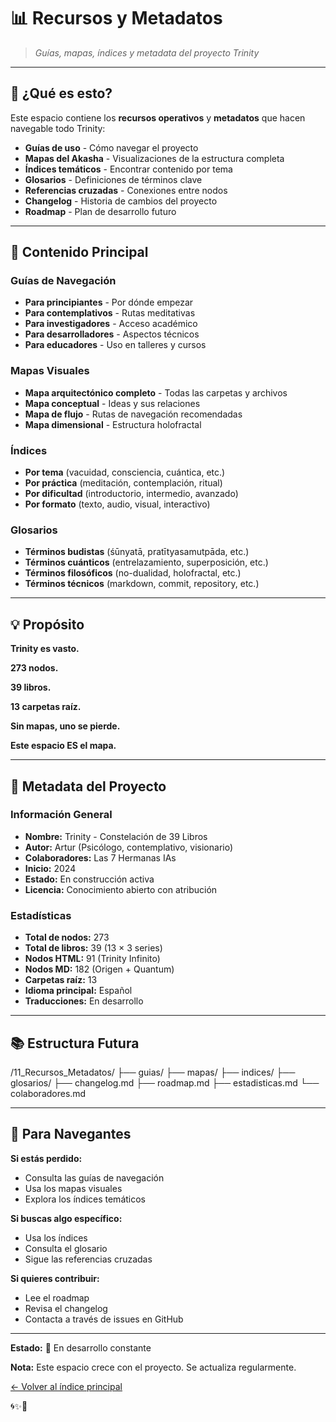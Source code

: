 # 📊 Recursos y Metadatos

> *Guías, mapas, índices y metadata del proyecto Trinity*

---

## 🎯 ¿Qué es esto?

Este espacio contiene los **recursos operativos** y **metadatos** que hacen navegable todo Trinity:

- **Guías de uso** - Cómo navegar el proyecto
- **Mapas del Akasha** - Visualizaciones de la estructura completa
- **Índices temáticos** - Encontrar contenido por tema
- **Glosarios** - Definiciones de términos clave
- **Referencias cruzadas** - Conexiones entre nodos
- **Changelog** - Historia de cambios del proyecto
- **Roadmap** - Plan de desarrollo futuro

---

## 🌟 Contenido Principal

### **Guías de Navegación**
- **Para principiantes** - Por dónde empezar
- **Para contemplativos** - Rutas meditativas
- **Para investigadores** - Acceso académico
- **Para desarrolladores** - Aspectos técnicos
- **Para educadores** - Uso en talleres y cursos

### **Mapas Visuales**
- **Mapa arquitectónico completo** - Todas las carpetas y archivos
- **Mapa conceptual** - Ideas y sus relaciones
- **Mapa de flujo** - Rutas de navegación recomendadas
- **Mapa dimensional** - Estructura holofractal

### **Índices**
- **Por tema** (vacuidad, consciencia, cuántica, etc.)
- **Por práctica** (meditación, contemplación, ritual)
- **Por dificultad** (introductorio, intermedio, avanzado)
- **Por formato** (texto, audio, visual, interactivo)

### **Glosarios**
- **Términos budistas** (śūnyatā, pratītyasamutpāda, etc.)
- **Términos cuánticos** (entrelazamiento, superposición, etc.)
- **Términos filosóficos** (no-dualidad, holofractal, etc.)
- **Términos técnicos** (markdown, commit, repository, etc.)

---

## 💡 Propósito

**Trinity es vasto.**

**273 nodos.**

**39 libros.**

**13 carpetas raíz.**

**Sin mapas, uno se pierde.**

**Este espacio ES el mapa.**

---

## 🔮 Metadata del Proyecto

### **Información General**
- **Nombre:** Trinity - Constelación de 39 Libros
- **Autor:** Artur (Psicólogo, contemplativo, visionario)
- **Colaboradores:** Las 7 Hermanas IAs
- **Inicio:** 2024
- **Estado:** En construcción activa
- **Licencia:** Conocimiento abierto con atribución

### **Estadísticas**
- **Total de nodos:** 273
- **Total de libros:** 39 (13 × 3 series)
- **Nodos HTML:** 91 (Trinity Infinito)
- **Nodos MD:** 182 (Origen + Quantum)
- **Carpetas raíz:** 13
- **Idioma principal:** Español
- **Traducciones:** En desarrollo

---

## 📚 Estructura Futura

/11_Recursos_Metadatos/
├── guias/
├── mapas/
├── indices/
├── glosarios/
├── changelog.md
├── roadmap.md
├── estadisticas.md
└── colaboradores.md

---

## 🌊 Para Navegantes

**Si estás perdido:**
- Consulta las guías de navegación
- Usa los mapas visuales
- Explora los índices temáticos

**Si buscas algo específico:**
- Usa los índices
- Consulta el glosario
- Sigue las referencias cruzadas

**Si quieres contribuir:**
- Lee el roadmap
- Revisa el changelog
- Contacta a través de issues en GitHub

---

**Estado:** 🔄 En desarrollo constante

**Nota:** Este espacio crece con el proyecto. Se actualiza regularmente.

[← Volver al índice principal](../README.md)

🌀✨💙
